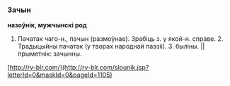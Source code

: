 ### Зачын
**назоўнік, мужчынскі род**

1. Пачатак чаго-н., пачын (размоўнае). Зрабіць з. у якой-н. справе. 2. Традыцыйны пачатак (у творах народнай паэзіі). З. быліны. || прыметнік: зачынны.

<a rel="author">[http://rv-blr.com/](http://rv-blr.com/slounik.jsp?letterId=0&maskId=0&pageId=1105)</a>
